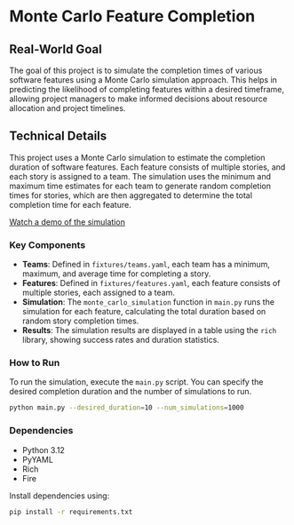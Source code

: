 # Monte Carlo Feature Completion

## Real-World Goal

The goal of this project is to simulate the completion times of various software features using a Monte Carlo simulation approach. This helps in predicting the likelihood of completing features within a desired timeframe, allowing project managers to make informed decisions about resource allocation and project timelines.

## Technical Details

This project uses a Monte Carlo simulation to estimate the completion duration of software features. Each feature consists of multiple stories, and each story is assigned to a team. The simulation uses the minimum and maximum time estimates for each team to generate random completion times for stories, which are then aggregated to determine the total completion time for each feature.

[Watch a demo of the simulation](https://asciinema.org/a/Hpskwf2ITzJBQsTgobq0Wfolx)


### Key Components

- **Teams**: Defined in `fixtures/teams.yaml`, each team has a minimum, maximum, and average time for completing a story.
- **Features**: Defined in `fixtures/features.yaml`, each feature consists of multiple stories, each assigned to a team.
- **Simulation**: The `monte_carlo_simulation` function in `main.py` runs the simulation for each feature, calculating the total duration based on random story completion times.
- **Results**: The simulation results are displayed in a table using the `rich` library, showing success rates and duration statistics.

### How to Run

To run the simulation, execute the `main.py` script. You can specify the desired completion duration and the number of simulations to run.

```bash
python main.py --desired_duration=10 --num_simulations=1000
```

### Dependencies

- Python 3.12
- PyYAML
- Rich
- Fire

Install dependencies using:

```bash
pip install -r requirements.txt
```
